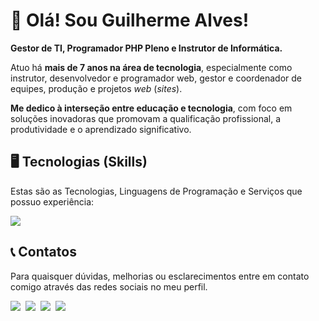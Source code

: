 # 💙 Olá! Sou Guilherme Alves!
**Gestor de TI, Programador PHP Pleno e Instrutor de Informática.** 

Atuo há **mais de 7 anos na área de tecnologia**, especialmente como instrutor, desenvolvedor e programador web, gestor e coordenador de equipes, produção e projetos _web_ (_sites_).

**Me dedico à interseção entre educação e tecnologia**, com foco em soluções inovadoras que promovam a qualificação profissional, a produtividade e o aprendizado significativo. 


## 🖥️ Tecnologias (Skills)
Estas são as Tecnologias, Linguagens de Programação e Serviços que possuo experiência: 

[![](https://skillicons.dev/icons?i=html,css,js,jquery,bootstrap,tailwind,php,phpstorm,laravel,mysql,sqlite,wordpress,java,kotlin,androidstudio,gcp,py,pycharm,linux,ubuntu,mint,windows,powershell,figma,vscode,sublime,git,github,gitlab,bitbucket&perline=6)](https://skillicons.dev)

## 📞 Contatos
Para quaisquer dúvidas, melhorias ou esclarecimentos entre em contato comigo através das redes sociais no meu perfil.

<style>
    ul {
        padding: 0;
        margin: 0;
        display: flex;
        gap: 0.5rem;
        list-style-type: none;
    }
</style>

<div>
    <ul  style="color:red;">
        <li><a href="https://www.instagram.com/guisaadev
        " target="_blank"><img src="https://img.shields.io/badge/Instagram-E4405F?style=for-the-badge&logo=instagram&logoColor=white"></a></li>
        <li><a href="https://www.linkedin.com/in/guisaadev/" target="_blank"><img src="https://img.shields.io/badge/LinkedIn-0077B5?style=for-the-badge&logo=linkedin&logoColor=white"></a></li>
        <li><a href="#" target=""><img src="https://img.shields.io/badge/Wordpress-21759B?style=for-the-badge&logo=wordpress&logoColor=white"></a></li>
        <li><a href="#" target=""><img src="https://img.shields.io/badge/CISCO-1BA0D7?style=for-the-badge&logo=cisco&logoColor=white"></a></li>
    </ul>
</div>